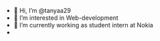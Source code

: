 - 👋 Hi, I’m @tanyaa29
- 👀 I’m interested in Web-development
- 🌱 I’m currently working as student intern at Nokia
- 
<!---
tanyaa29/tanyaa29 is a ✨ special ✨ repository because its `README.md` (this file) appears on your GitHub profile.
You can click the Preview link to take a look at your changes.
--->
